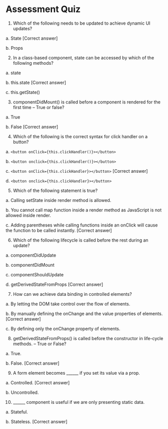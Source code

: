# Assessment Quiz

1.	Which of the following needs to be updated to achieve dynamic UI updates?

a.	State [Correct answer]

b.	Props


2.	In a class-based component, state can be accessed by which of the following methods?

a.	state

b.	this.state [Correct answer]

c.	this.getState()


3.	componentDidMount() is called before a component is rendered for the first time – True or false?

a.	True

b.	False [Correct answer]


4.	Which of the following is the correct syntax for click handler on a button?

a.	`<button onClick={this.clickHandler()}></button>`

b.	`<button onclick={this.clickHandler()}></button>`

c.	`<button onClick={this.clickHandler}></button>` [Correct answer]

d.	`<button onclick={this.clickHandler}></button>`


5.	Which of the following statement is true?

a.	Calling setState inside render method is allowed.

b.	You cannot call map function inside a render method as JavaScript is not allowed inside render.

c.	Adding parentheses while calling functions inside an onClick will cause the function to be called instantly. [Correct answer]


6.	Which of the following lifecycle is called before the rest during an update?

a.	componentDidUpdate

b.	componentDidMount

c.	componentShouldUpdate

d.	getDerivedStateFromProps [Correct answer]



7.	How can we achieve data binding in controlled elements?

a.	By letting the DOM take control over the flow of elements.

b.	By manually defining the onChange and the value properties of elements. [Correct answer]

c.	By defining only the onChange property of elements.


8.	getDerivedStateFromProps() is called before the constructor in life-cycle methods. – True or False?

a.	True. 

b.	False. [Correct answer]


9.	A form element becomes ______ if you set its value via a prop.

a.	Controlled. [Correct answer]

b.	Uncontrolled.


10.	______ component is useful if we are only presenting static data.

a.	Stateful.

b.	Stateless. [Correct answer]


